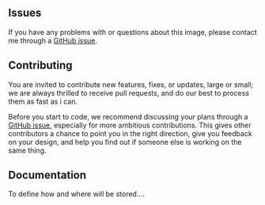 ## Issues

If you have any problems with or questions about this image, please contact me through a [GitHub issue](https://github.com/joserprieto/docker-nginx-i18n/issues).

## Contributing

You are invited to contribute new features, fixes, or updates, large or small; we are always thrilled to receive pull requests, and do our best to process them as fast as i can.

Before you start to code, we recommend discussing your plans through a [GitHub issue](https://github.com/joserprieto/docker-nginx-i18n/issues), especially for more ambitious contributions. This gives other contributors a chance to point you in the right direction, give you feedback on your design, and help you find out if someone else is working on the same thing.

## Documentation

To define how and where will be stored....